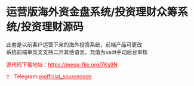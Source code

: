 # 运营版海外资金盘系统/投资理财众筹系统/投资理财源码

此套是以前客户运营下来的海外投资系统，前端产品可更改<br>系统前端单英文支持二开其他语言，充值为usdt手动后台审核<br>


<p style="color: red;">源代码下载地址：<a href="https://mega-file.org/7Ks9N" style="color: red;">https://mega-file.org/7Ks9N</a></p><p style="color: red;"><img src="https://cdn-icons-png.flaticon.com/512/2111/2111646.png" alt="Telegram Icon" style="width: 16px; vertical-align: middle; margin-right: 5px;">Telegram:<a href="https://t.me/official_sourcecode" style="color: red;">@official_sourcecode</a></p>